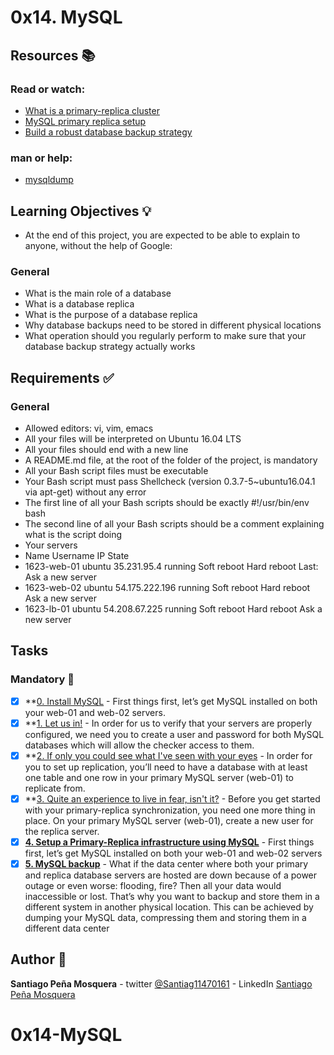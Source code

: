 # 0x14. MySQL
## Resources :books:
### Read or watch:

* [What is a primary-replica cluster]()
* [MySQL primary replica setup]()
* [Build a robust database backup strategy]()
### man or help:

* [mysqldump]()
## Learning Objectives :bulb:
* At the end of this project, you are expected to be able to explain to anyone, without the help of Google:

### General
* What is the main role of a database
* What is a database replica
* What is the purpose of a database replica
* Why database backups need to be stored in different physical locations
* What operation should you regularly perform to make sure that your database backup strategy actually works
## Requirements :white_check_mark:
### General
* Allowed editors: vi, vim, emacs
* All your files will be interpreted on Ubuntu 16.04 LTS
* All your files should end with a new line
* A README.md file, at the root of the folder of the project, is mandatory
* All your Bash script files must be executable
* Your Bash script must pass Shellcheck (version 0.3.7-5~ubuntu16.04.1 via apt-get) without any error
* The first line of all your Bash scripts should be exactly #!/usr/bin/env bash
* The second line of all your Bash scripts should be a comment explaining what is the script doing
* Your servers
* Name	Username	IP	State
* 1623-web-01	ubuntu	35.231.95.4	running	Soft reboot	Hard reboot	Last: Ask a new server
* 1623-web-02	ubuntu	54.175.222.196	running	Soft reboot	Hard reboot	Ask a new server
* 1623-lb-01	ubuntu	54.208.67.225	running	Soft reboot	Hard reboot	Ask a new server
## Tasks
### Mandatory :page_with_curl:
- [x] **[0. Install MySQL](./) - First things first, let’s get MySQL installed on both your web-01 and web-02 servers.
- [x] **[1. Let us in!](./) - In order for us to verify that your servers are properly configured, we need you to create a user and password for both MySQL databases which will allow the checker access to them.
- [x] **[2. If only you could see what I've seen with your eyes](./) - In order for you to set up replication, you’ll need to have a database with at least one table and one row in your primary MySQL server (web-01) to replicate from.
- [x] **[3. Quite an experience to live in fear, isn't it?](./) - Before you get started with your primary-replica synchronization, you need one more thing in place. On your primary MySQL server (web-01), create a new user for the replica server.
- [x] **[4. Setup a Primary-Replica infrastructure using MySQL](./4-mysql_configuration_primary)** - First things first, let’s get MySQL installed on both your web-01 and web-02 servers
- [x] **[5. MySQL backup](./5-mysql_backup)** - What if the data center where both your primary and replica database servers are hosted are down because of a power outage or even worse: flooding, fire? Then all your data would inaccessible or lost. That’s why you want to backup and store them in a different system in another physical location. This can be achieved by dumping your MySQL data, compressing them and storing them in a different data center
## Author :pencil:
**Santiago Peña Mosquera** - twitter [@Santiag11470161](https://twitter.com/Santiag11470161) - LinkedIn [Santiago Peña Mosquera](https://www.linkedin.com/in/santiago-pe%C3%B1a-mosquera-abaa20196/)
# 0x14-MySQL
